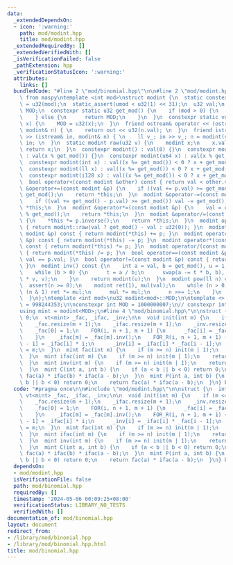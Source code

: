 ```yaml
---
data:
  _extendedDependsOn:
  - icon: ':warning:'
    path: mod/modint.hpp
    title: mod/modint.hpp
  _extendedRequiredBy: []
  _extendedVerifiedWith: []
  _isVerificationFailed: false
  _pathExtension: hpp
  _verificationStatusIcon: ':warning:'
  attributes:
    links: []
  bundledCode: "#line 2 \"mod/binomial.hpp\"\n\n#line 2 \"mod/modint.hpp\"\n\n// template\
    \ from maspy\ntemplate <int mod>\nstruct modint {\n  static constexpr u32 umod\
    \ = u32(mod);\n  static_assert(umod < u32(1) << 31);\n  u32 val;\n  static u32\
    \ MOD;\n  constexpr static u32 get_mod() {\n    if (mod > 0) {\n      return umod;\n\
    \    } else {\n      return MOD;\n    }\n  }\n  constexpr static void set_mod(int\
    \ x) {\n    MOD = u32(x);\n  }\n  friend ostream& operator << (ostream& out, const\
    \ modint& n) { \n    return out << u32(n.val); \n  }\n  friend istream& operator\
    \ >> (istream& in, modint& n) { \n    ll v_; in >> v_; n = modint(v_); return\
    \ in; \n  }\n  static modint raw(u32 v) {\n    modint x;\n    x.val = v;\n   \
    \ return x;\n  }\n  constexpr modint() : val(0) {}\n  constexpr modint(u32 x)\
    \ : val(x % get_mod()) {}\n  constexpr modint(u64 x) : val(x % get_mod()) {}\n\
    \  constexpr modint(int x) : val((x %= get_mod()) < 0 ? x + get_mod() : x){};\n\
    \  constexpr modint(ll x) : val((x %= get_mod()) < 0 ? x + get_mod() : x){};\n\
    \  constexpr modint(i128 x) : val((x %= get_mod()) < 0 ? x + get_mod() : x){};\n\
    \  bool operator<(const modint &other) const { return val < other.val; }\n  modint\
    \ &operator+=(const modint &p) {\n    if ((val += p.val) >= get_mod()) val -=\
    \ get_mod();\n    return *this;\n  }\n  modint &operator-=(const modint &p) {\n\
    \    if ((val += get_mod() - p.val) >= get_mod()) val -= get_mod();\n    return\
    \ *this;\n  }\n  modint &operator*=(const modint &p) {\n    val = u64(val) * p.val\
    \ % get_mod();\n    return *this;\n  }\n  modint &operator/=(const modint &p)\
    \ {\n    *this *= p.inverse();\n    return *this;\n  }\n  modint operator-() const\
    \ { return modint::raw(val ? get_mod() - val : u32(0)); }\n  modint operator+(const\
    \ modint &p) const { return modint(*this) += p; }\n  modint operator-(const modint\
    \ &p) const { return modint(*this) -= p; }\n  modint operator*(const modint &p)\
    \ const { return modint(*this) *= p; }\n  modint operator/(const modint &p) const\
    \ { return modint(*this) /= p; }\n  bool operator==(const modint &p) const { return\
    \ val == p.val; }\n  bool operator!=(const modint &p) const { return val != p.val;\
    \ }\n  modint inv() const {\n    int a = val, b = get_mod(), u = 1, v = 0, t;\n\
    \    while (b > 0) {\n      t = a / b;\n      swap(a -= t * b, b), swap(u -= t\
    \ * v, v);\n    }\n    return modint(u);\n  }\n  modint pow(ll n) const {\n  \
    \  assert(n >= 0);\n    modint ret(1), mul(val);\n    while (n > 0) {\n      if\
    \ (n & 1) ret *= mul;\n      mul *= mul;\n      n >>= 1;\n    }\n    return ret;\n\
    \  }\n};\ntemplate <int mod>\nu32 modint<mod>::MOD;\n\ntemplate <> \nu32 modint<0>::MOD\
    \ = 998244353;\n\nconstexpr int MOD = 1000000007;\n// constexpr int MOD = 998244353;\n\
    using mint = modint<MOD>;\n#line 4 \"mod/binomial.hpp\"\n\nstruct {\n  int n =\
    \ 0;\n  vt<mint> _fac, _ifac, _inv;\n\n  void init(int m) {\n    if (m <= n) return;\n\
    \    _fac.resize(m + 1);\n    _ifac.resize(m + 1);\n    _inv.resize(m + 1);\n\
    \    _fac[0] = 1;\n    FOR(i, n + 1, m + 1) {\n      _fac[i] = _fac[i - 1] * i;\n\
    \    }\n    _ifac[m] = _fac[m].inv();\n    FOR_R(i, n + 1, m + 1) {\n      _ifac[i\
    \ - 1] = _ifac[i] * i;\n      _inv[i] = _ifac[i] * _fac[i - 1];\n    }\n    n\
    \ = m;\n  }\n  mint fac(int m) {\n    if (m >= n) init(m | 1);\n    return _fac[m];\n\
    \  }\n  mint ifac(int m) {\n    if (m >= n) init(m | 1);\n    return _ifac[m];\n\
    \  }\n  mint inv(int m) {\n    if (m >= n) init(m | 1);\n    return _inv[m];\n\
    \  }\n  mint C(int a, int b) {\n    if (a < b || b < 0) return 0;\n    return\
    \ fac(a) * ifac(b) * ifac(a - b);\n  }\n  mint P(int a, int b) {\n    if (a <\
    \ b || b < 0) return 0;\n    return fac(a) * ifac(a - b);\n  }\n} binom;\n"
  code: "#pragma once\n\n#include \"mod/modint.hpp\"\n\nstruct {\n  int n = 0;\n \
    \ vt<mint> _fac, _ifac, _inv;\n\n  void init(int m) {\n    if (m <= n) return;\n\
    \    _fac.resize(m + 1);\n    _ifac.resize(m + 1);\n    _inv.resize(m + 1);\n\
    \    _fac[0] = 1;\n    FOR(i, n + 1, m + 1) {\n      _fac[i] = _fac[i - 1] * i;\n\
    \    }\n    _ifac[m] = _fac[m].inv();\n    FOR_R(i, n + 1, m + 1) {\n      _ifac[i\
    \ - 1] = _ifac[i] * i;\n      _inv[i] = _ifac[i] * _fac[i - 1];\n    }\n    n\
    \ = m;\n  }\n  mint fac(int m) {\n    if (m >= n) init(m | 1);\n    return _fac[m];\n\
    \  }\n  mint ifac(int m) {\n    if (m >= n) init(m | 1);\n    return _ifac[m];\n\
    \  }\n  mint inv(int m) {\n    if (m >= n) init(m | 1);\n    return _inv[m];\n\
    \  }\n  mint C(int a, int b) {\n    if (a < b || b < 0) return 0;\n    return\
    \ fac(a) * ifac(b) * ifac(a - b);\n  }\n  mint P(int a, int b) {\n    if (a <\
    \ b || b < 0) return 0;\n    return fac(a) * ifac(a - b);\n  }\n} binom;\n"
  dependsOn:
  - mod/modint.hpp
  isVerificationFile: false
  path: mod/binomial.hpp
  requiredBy: []
  timestamp: '2024-05-06 00:09:25+08:00'
  verificationStatus: LIBRARY_NO_TESTS
  verifiedWith: []
documentation_of: mod/binomial.hpp
layout: document
redirect_from:
- /library/mod/binomial.hpp
- /library/mod/binomial.hpp.html
title: mod/binomial.hpp
---
```

